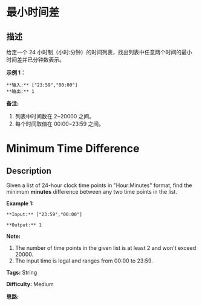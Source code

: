 # 最小时间差

## 描述

给定一个 24 小时制（小时:分钟）的时间列表，找出列表中任意两个时间的最小时间差并已分钟数表示。

  
**示例 1：**

    
    
    **输入:** ["23:59","00:00"]
    **输出:** 1
    

  
**备注:**

  1. 列表中时间数在 2~20000 之间。
  2. 每个时间取值在 00:00~23:59 之间。



# Minimum Time Difference

## Description

Given a list of 24-hour clock time points in "Hour:Minutes" format, find the minimum **minutes** difference between any two time points in the list.

**Example 1:**  

    
    
    **Input:** ["23:59","00:00"]
    **Output:** 1
    

**Note:**  

  1. The number of time points in the given list is at least 2 and won't exceed 20000.
  2. The input time is legal and ranges from 00:00 to 23:59.


**Tags:** String

**Difficulty:** Medium

**思路:**
